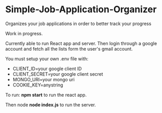 # Simple-Job-Application-Organizer
Organizes your job applications in order to better track your progress

Work in progress.

Currently able to run React app and server.  Then login through a google account and fetch all the lists form the user's gmail account.

You must setup your own .env file with:
* CLIENT_ID=your google client ID
* CLIENT_SECRET=your google client secret
* MONGO_URI=your mongo uri
* COOKIE_KEY=anystring

To run: **npm start** to run the react app.

Then node **node index.js** to run the server.
